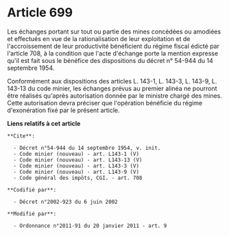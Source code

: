# Article 699

Les échanges portant sur tout ou partie des mines concédées ou amodiées et effectués en vue de la rationalisation de leur
exploitation et de l'accroissement de leur productivité bénéficient du régime fiscal édicté par l'article 708, à la condition
que l'acte d'échange porte la mention expresse qu'il est fait sous le bénéfice des dispositions du décret n° 54-944 du 14
septembre 1954. 

Conformément aux dispositions des articles L. 143-1, L. 143-3, L. 143-9, L. 143-13 du code minier, les échanges prévus au
premier alinéa ne pourront être réalisés qu'après autorisation donnée par le ministre chargé des mines. Cette autorisation
devra préciser que l'opération bénéficie du régime d'exonération fixé par le présent article.

**Liens relatifs à cet article**

	**Cite**:

	  - Décret n°54-944 du 14 septembre 1954, v. init.
	  - Code minier (nouveau) - art. L143-1 (V)
	  - Code minier (nouveau) - art. L143-13 (V)
	  - Code minier (nouveau) - art. L143-3 (V)
	  - Code minier (nouveau) - art. L143-9 (V)
	  - Code général des impôts, CGI. - art. 708

	**Codifié par**:

	  - Décret n°2002-923 du 6 juin 2002

	**Modifié par**:

	  - Ordonnance n°2011-91 du 20 janvier 2011 - art. 9
